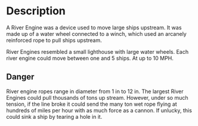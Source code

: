 # Description
A River Engine was a device used to move large ships upstream. It was made up of a water wheel connected to a winch, which used an arcanely reinforced rope to pull ships upstream.

River Engines resembled a small lighthouse with large water wheels. Each river engine could move between one and 5 ships. At up to 10 MPH.

## Danger

River engine ropes range in diameter from 1 in to 12 in. The largest River Engines could pull thousands of tons up stream.  However, under so much tension, if the line broke it could send the many ton wet rope flying at hundreds of miles per hour with as much force as a cannon. If unlucky, this could sink a ship by tearing a hole in it.